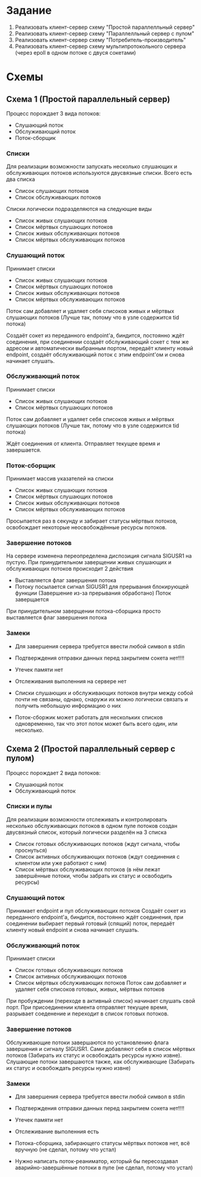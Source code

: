 # Задание
1) Реализовать клиент-сервер схему "Простой параллелльный сервер"
2) Реализовать клиент-сервер схему "Параллелльный сервер с пулом"
3) Реализовать клиент-сервер схему "Потребитель-производитель"
4) Реализовать клиент-сервер схему мультипротокольного сервера (через epoll в одном потоке с двуся сокетами)

# Схемы

## Схема 1 (Простой параллельный сервер)
Процесс порождает 3 вида потоков:
- Слушающий поток
- Обслуживающий поток
- Поток-сборщик

### Списки
Для реализации возможности запускать несколько слушающих и обслуживающих потоков используются двусвязные списки. 
Всего есть два списка
- Список слушающих потоков
- Список обслуживающих потоков

Списки логически подразделяются на следующие виды 
- Список живых слушающих потоков
- Список мёртвых слушающих потоков
- Список живых обслуживающих потоков
- Список мёртвых обслуживающих потоков

### Слушающий поток
Принимает списки 
- Список живых слушающих потоков
- Список мёртвых слушающих потоков
- Список живых обслуживающих потоков
- Список мёртвых обслуживающих потоков

Поток сам добавляет и удаляет себя списоков живых и мёртвых слушающих потоков (Лучше так, потому что в узле содержится tid потока)

Создаёт сокет из переданного endpoint'a, биндится, постоянно ждёт соединения, при соединении создаёт обслуживающий сокет с тем же адресом и автоматически выбранным портом, передаёт клиенту новый endpoint, создаёт обслуживающий поток с этим endpoint'ом и снова начинает слушать.

### Обслуживающий поток
Принимает списки 
- Список живых слушающих потоков
- Список мёртвых слушающих потоков

Поток сам добавляет и удаляет себя списоков живых и мёртвых слушающих потоков (Лучше так, потому что в узле содержится tid потока)

Ждёт соединения от клиента. Отправляет текущее время и завершается.

### Поток-сборщик

Принимает массив указателей на списки 
- Список живых слушающих потоков
- Список мёртвых слушающих потоков
- Список живых обслуживающих потоков
- Список мёртвых обслуживающих потоков

Просыпается раз в секунду и забирает статусы мёртвых потоков, освобождает некоторые неосвобождённые ресурсы потоков.

### Завершение потоков
На сервере изменена переопределена диспозиция сигнала SIGUSR1 на пустую.
При принудительном заверщении живых слушающих и обслуживающих потоков происходит 2 действия
- Выставляется флаг завершения потока
- Потоку посылается сигнал SIGUSR1 для прерывания блокирующей функции (Завершение из-за прерывания обработано)
Поток заверщается

При принудительном заверщении потока-сборщика просто выставляется флаг завершения потока

### Замеки
- Для завершения сервера требуется ввести любой символ в stdin
- Подтверждения отправки данных перед закрытием сокета нет!!!!
- Утечек памяти нет
- Отслеживания выполенния на сервере нет

- Списки слушающих и обслуживающих потоков внутри между собой почти не связаны, однако, снаружи их можно логически связать и получить небольшую информацию о них
- Поток-сборжик может работать для нескольких списков одновременно, так что этот поток может быть всего один, или несколько.



## Схема 2 (Простой параллельный сервер с пулом)
Процесс порождает 2 вида потоков:
- Слушающий поток
- Обслуживающий поток

### Списки и пулы
Для реализации возможности отслеживать и контролировать несколько обслуживающих потоков в одном пуле потоков создан двусвязный список, который логически разделён на 3 списка 
- Список готовых обслуживающих потоков (ждут сигнала, чтобы проснуться)
- Список активных обслуживающих потоков (ждут соединения с клиентом или уже работают с ним)
- Список мёртвых обслуживающих потоков (в нём лежат завершённые потоки, чтобы забрать их статус и освободить ресурсы)

### Слушающий поток
Принимает endpoint и пул обслуживающих потоков
Создаёт сокет из переданного endpoint'a, биндится, постоянно ждёт соединения, при соединении выбирает первый готовый (спящий) поток, передаёт клиенту новый endpoint и снова начинает слушать.


### Обслуживающий поток
Принимает списки 
- Список готовых обслуживающих потоков
- Список активных обслуживающих потоков
- Список мёртвых обслуживающих потоков
Поток сам добавляет и удаляет себя списоков готовых, живых, мёртвых потоков

При пробуждении (переходе в активный список) начинает слушать свой порт. При присоединении клиента отправляет текущее время, разрывает соеденение и переходит в список готовых потоков.

### Завершение потоков
Обслуживающие потоки завершаются по установлению флага завершения и сигналу SIGUSR1. Сами добавляют себя в список мёртвых потоков (Забирать их статус и освобождать ресурсы нужно извне).
Слушающие потоки завершаются также, как обслуживающие (Забирать их статус и освобождать ресурсы нужно извне)

### Замеки
- Для завершения сервера требуется ввести любой символ в stdin
- Подтверждения отправки данных перед закрытием сокета нет!!!!
- Утечек памяти нет
- Отслеживание выполенния есть

- Потока-сборщика, забирающего статусы мёртвых потоков нет, всё вручную (не сделал, потому что устал)
- Нужно написать поток-реаниматор, который бы пересоздавал аварийно-завершённые потоки в пуле (не сделал, потому что устал)
